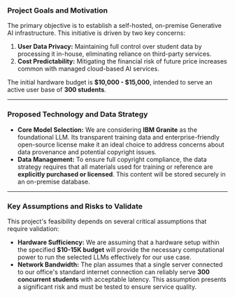 ### **Project Goals and Motivation**

The primary objective is to establish a self-hosted, on-premise Generative AI infrastructure. This initiative is driven by two key concerns:

1.  **User Data Privacy:** Maintaining full control over student data by processing it in-house, eliminating reliance on third-party services.
2.  **Cost Predictability:** Mitigating the financial risk of future price increases common with managed cloud-based AI services.

The initial hardware budget is **$10,000 - $15,000**, intended to serve an active user base of **300 students**.

---

### **Proposed Technology and Data Strategy**

* **Core Model Selection:** We are considering **IBM Granite** as the foundational LLM. Its transparent training data and enterprise-friendly open-source license make it an ideal choice to address concerns about data provenance and potential copyright issues.
* **Data Management:** To ensure full copyright compliance, the data strategy requires that all materials used for training or reference are **explicitly purchased or licensed**. This content will be stored securely in an on-premise database.

---

### **Key Assumptions and Risks to Validate**

This project's feasibility depends on several critical assumptions that require validation:

* **Hardware Sufficiency:** We are assuming that a hardware setup within the specified **$10-15K budget** will provide the necessary computational power to run the selected LLMs effectively for our use case.
* **Network Bandwidth:** The plan assumes that a single server connected to our office's standard internet connection can reliably serve **300 concurrent students** with acceptable latency. This assumption presents a significant risk and must be tested to ensure service quality.